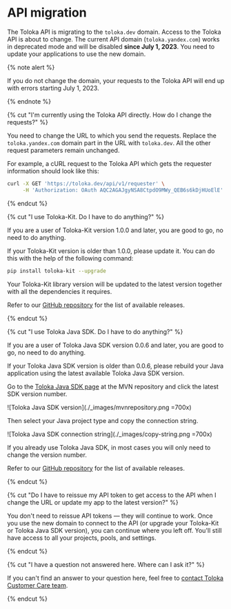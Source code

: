 # API migration

The Toloka API is migrating to the `toloka.dev` domain. Access to the Toloka API is about to change. The current API domain (`toloka.yandex.com`) works in deprecated mode and will be disabled **since July 1, 2023**. You need to update your applications to use the new domain.

{% note alert %}

If you do not change the domain, your requests to the Toloka API will end up with errors starting July 1, 2023.

{% endnote %}

{% cut "I'm currently using the Toloka API directly. How do I change the requests?" %}

You need to change the URL to which you send the requests. Replace the `toloka.yandex.com` domain part in the URL with `toloka.dev`. All the other request parameters remain unchanged.

For example, a cURL request to the Toloka API which gets the requester information should look like this:

```bash
curl -X GET 'https://toloka.dev/api/v1/requester' \
     -H 'Authorization: OAuth AQC2AGAJgyNSA8CtpdO9MWy_QEB6s6kDjHUoElE'
```

{% endcut %}

{% cut "I use Toloka-Kit. Do I have to do anything?" %}

If you are a user of Toloka-Kit version 1.0.0 and later, you are good to go, no need to do anything.

If your Toloka-Kit version is older than 1.0.0, please update it. You can do this with the help of the following command:

```bash
pip install toloka-kit --upgrade
```

Your Toloka-Kit library version will be updated to the latest version together with all the dependencies it requires.

Refer to our [GitHub repository](https://github.com/Toloka/toloka-kit/releases) for the list of available releases.

{% endcut %}

{% cut "I use Toloka Java SDK. Do I have to do anything?" %}

If you are a user of Toloka Java SDK version 0.0.6 and later, you are good to go, no need to do anything.

If your Toloka Java SDK version is older than 0.0.6, please rebuild your Java application using the latest available Toloka Java SDK version.

Go to the [Toloka Java SDK page](https://mvnrepository.com/artifact/ai.toloka/toloka-java-sdk) at the MVN repository and click the latest SDK version number.

![Toloka Java SDK version](./_images/mvnrepository.png =700x)

Then select your Java project type and copy the connection string.

![Toloka Java SDK connection string](./_images/copy-string.png =700x)

If you already use Toloka Java SDK, in most cases you will only need to change the version number.

Refer to our [GitHub repository](https://github.com/Toloka/toloka-java-sdk/releases) for the list of available releases.

{% endcut %}

{% cut "Do I have to reissue my API token to get access to the API when I change the URL or update my app to the latest version?" %}

You don't need to reissue API tokens — they will continue to work. Once you use the new domain to connect to the API (or upgrade your Toloka-Kit or Toloka Java SDK version), you can continue where you left off. You'll still have access to all your projects, pools, and settings.

{% endcut %}

{% cut "I have a question not answered here. Where can I ask it?" %}

If you can't find an answer to your question here, feel free to [contact Toloka Customer Care team](../guide/troubleshooting/support.md).

{% endcut %}